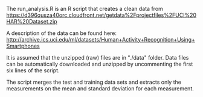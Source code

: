 The run_analysis.R is an R script that creates a clean data from
https://d396qusza40orc.cloudfront.net/getdata%2Fprojectfiles%2FUCI%20HAR%20Dataset.zip

A description of the data can be found here:
http://archive.ics.uci.edu/ml/datasets/Human+Activity+Recognition+Using+Smartphones 

It is assumed that the unzipped (raw) files are in "./data" folder. Data files can be automatically downloaded and unzipped by uncommenting the first six lines of the script.

The script merges the test and training data sets and extracts only the measurements on the mean and standard deviation for each measurement.

